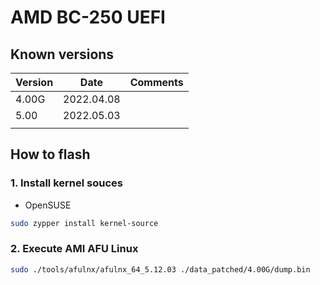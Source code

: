 # AMD BC-250 UEFI

## Known versions

| Version | Date       | Comments |
|---------|------------|----------|
| 4.00G   | 2022.04.08 |          |
| 5.00    | 2022.05.03 |          |
|         |            |          |


## How to flash

### 1. Install kernel souces

* OpenSUSE

```bash
sudo zypper install kernel-source
```


### 2. Execute AMI AFU Linux

```bash
sudo ./tools/afulnx/afulnx_64_5.12.03 ./data_patched/4.00G/dump.bin
```
